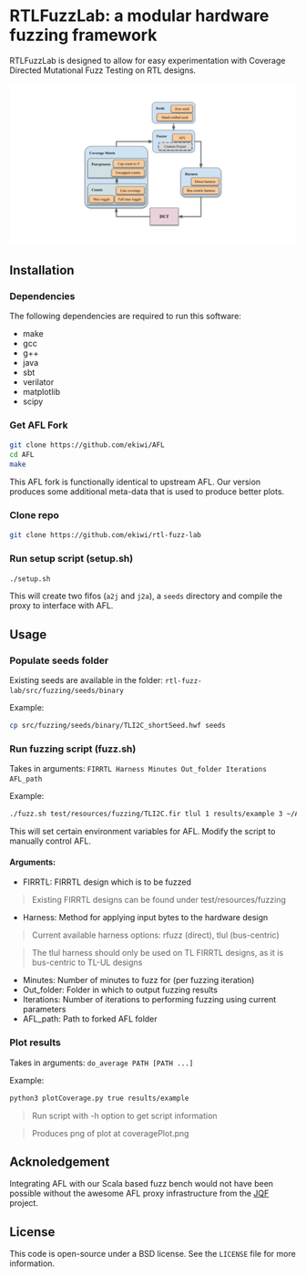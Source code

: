# RTLFuzzLab: a modular hardware fuzzing framework

RTLFuzzLab is designed to allow for easy experimentation with Coverage Directed Mutational Fuzz Testing on RTL designs.

![Software framework visualization](overview.svg)

## Installation

### Dependencies
The following dependencies are required to run this software:
* make
* gcc
* g++
* java
* sbt
* verilator
* matplotlib
* scipy


### Get AFL Fork
```.sh
git clone https://github.com/ekiwi/AFL
cd AFL
make
```
This AFL fork is functionally identical to upstream AFL.
Our version produces some additional meta-data that is used to produce better plots.


### Clone repo
```.sh
git clone https://github.com/ekiwi/rtl-fuzz-lab
```

### Run setup script (setup.sh)
```.sh
./setup.sh
```
This will create two fifos (`a2j` and `j2a`), a `seeds` directory and compile the proxy to interface with AFL.

## Usage
### Populate seeds folder
Existing seeds are available in the folder: `rtl-fuzz-lab/src/fuzzing/seeds/binary`

Example:
```.sh
cp src/fuzzing/seeds/binary/TLI2C_shortSeed.hwf seeds
```

### Run fuzzing script (fuzz.sh)
Takes in arguments: `FIRRTL Harness Minutes Out_folder Iterations AFL_path`

Example:
```.sh
./fuzz.sh test/resources/fuzzing/TLI2C.fir tlul 1 results/example 3 ~/AFL
```
This will set certain environment variables for AFL. Modify the script to manually control AFL.

#### Arguments:
* FIRRTL: FIRRTL design which is to be fuzzed

> Existing FIRRTL designs can be found under test/resources/fuzzing

* Harness: Method for applying input bytes to the hardware design

> Current available harness options: rfuzz (direct), tlul (bus-centric)

> The tlul harness should only be used on TL FIRRTL designs, as it is bus-centric to TL-UL designs

* Minutes: Number of minutes to fuzz for (per fuzzing iteration)
* Out_folder: Folder in which to output fuzzing results
* Iterations: Number of iterations to performing fuzzing using current parameters
* AFL_path: Path to forked AFL folder



### Plot results
Takes in arguments: `do_average PATH [PATH ...]`

Example:
```.sh
python3 plotCoverage.py true results/example
```

> Run script with -h option to get script information

> Produces png of plot at coveragePlot.png


## Acknoledgement
Integrating AFL with our Scala based fuzz bench would not have been possible without the awesome AFL proxy infrastructure from the [JQF](https://github.com/rohanpadhye/JQF) project.

## License
This code is open-source under a BSD license. See the `LICENSE` file for more information.
